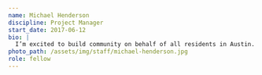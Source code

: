 ```yaml
---
name: Michael Henderson
discipline: Project Manager
start_date: 2017-06-12
bio: |
  I’m excited to build community on behalf of all residents in Austin. Working with the Fellows aligns with my core values of education, empathy, entrepreneurship, and empowerment. How can we use our tech skill sets to move forward in City services?
photo_path: /assets/img/staff/michael-henderson.jpg
role: fellow
---
```

